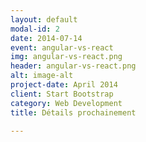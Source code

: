 ```yaml
---
layout: default
modal-id: 2
date: 2014-07-14
event: angular-vs-react
img: angular-vs-react.png
header: angular-vs-react.png
alt: image-alt
project-date: April 2014
client: Start Bootstrap
category: Web Development
title: Détails prochainement

---
```

